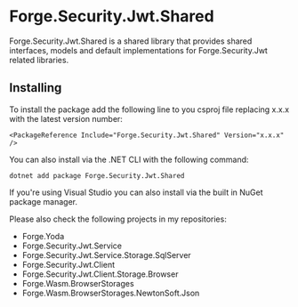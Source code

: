 # Forge.Security.Jwt.Shared
Forge.Security.Jwt.Shared is a shared library that provides shared interfaces, models and default implementations for Forge.Security.Jwt related libraries.


## Installing

To install the package add the following line to you csproj file replacing x.x.x with the latest version number:

```
<PackageReference Include="Forge.Security.Jwt.Shared" Version="x.x.x" />
```

You can also install via the .NET CLI with the following command:

```
dotnet add package Forge.Security.Jwt.Shared
```

If you're using Visual Studio you can also install via the built in NuGet package manager.


Please also check the following projects in my repositories:
- Forge.Yoda
- Forge.Security.Jwt.Service
- Forge.Security.Jwt.Service.Storage.SqlServer
- Forge.Security.Jwt.Client
- Forge.Security.Jwt.Client.Storage.Browser
- Forge.Wasm.BrowserStorages
- Forge.Wasm.BrowserStorages.NewtonSoft.Json
